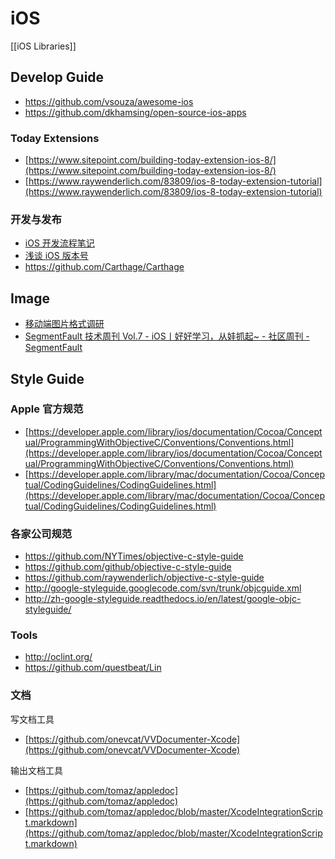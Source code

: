 # iOS


[[iOS Libraries]]


## Develop Guide

- https://github.com/vsouza/awesome-ios
- https://github.com/dkhamsing/open-source-ios-apps


### Today Extensions

- [https://www.sitepoint.com/building-today-extension-ios-8/](https://www.sitepoint.com/building-today-extension-ios-8/) 
- [https://www.raywenderlich.com/83809/ios-8-today-extension-tutorial](https://www.raywenderlich.com/83809/ios-8-today-extension-tutorial) 


### 开发与发布

- [iOS 开发流程笔记](https://github.com/leecade/ios-dev-flow)
- [浅谈 iOS 版本号](http://blog.fir.im/ios-version/)
- https://github.com/Carthage/Carthage


## Image

- [移动端图片格式调研](http://blog.ibireme.com/2015/11/02/mobile_image_benchmark/)
- [SegmentFault 技术周刊 Vol.7 - iOS丨好好学习，从娃抓起~ - 社区周刊 - SegmentFault](https://segmentfault.com/a/1190000007021303)


## Style Guide

### Apple 官方规范

- [https://developer.apple.com/library/ios/documentation/Cocoa/Conceptual/ProgrammingWithObjectiveC/Conventions/Conventions.html](https://developer.apple.com/library/ios/documentation/Cocoa/Conceptual/ProgrammingWithObjectiveC/Conventions/Conventions.html) 
- [https://developer.apple.com/library/mac/documentation/Cocoa/Conceptual/CodingGuidelines/CodingGuidelines.html](https://developer.apple.com/library/mac/documentation/Cocoa/Conceptual/CodingGuidelines/CodingGuidelines.html) 


### 各家公司规范

- https://github.com/NYTimes/objective-c-style-guide
- https://github.com/github/objective-c-style-guide
- https://github.com/raywenderlich/objective-c-style-guide
- http://google-styleguide.googlecode.com/svn/trunk/objcguide.xml
- http://zh-google-styleguide.readthedocs.io/en/latest/google-objc-styleguide/


### Tools

- http://oclint.org/
- https://github.com/questbeat/Lin


### 文档

写文档工具

- [https://github.com/onevcat/VVDocumenter-Xcode](https://github.com/onevcat/VVDocumenter-Xcode) 

输出文档工具

- [https://github.com/tomaz/appledoc](https://github.com/tomaz/appledoc)
- [https://github.com/tomaz/appledoc/blob/master/XcodeIntegrationScript.markdown](https://github.com/tomaz/appledoc/blob/master/XcodeIntegrationScript.markdown)
